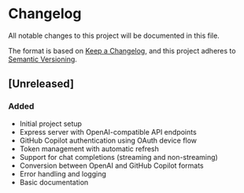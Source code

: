 # Changelog

All notable changes to this project will be documented in this file.

The format is based on [Keep a Changelog](https://keepachangelog.com/en/1.0.0/),
and this project adheres to [Semantic Versioning](https://semver.org/spec/v2.0.0.html).

## [Unreleased]

### Added
- Initial project setup
- Express server with OpenAI-compatible API endpoints
- GitHub Copilot authentication using OAuth device flow
- Token management with automatic refresh
- Support for chat completions (streaming and non-streaming)
- Conversion between OpenAI and GitHub Copilot formats
- Error handling and logging
- Basic documentation

